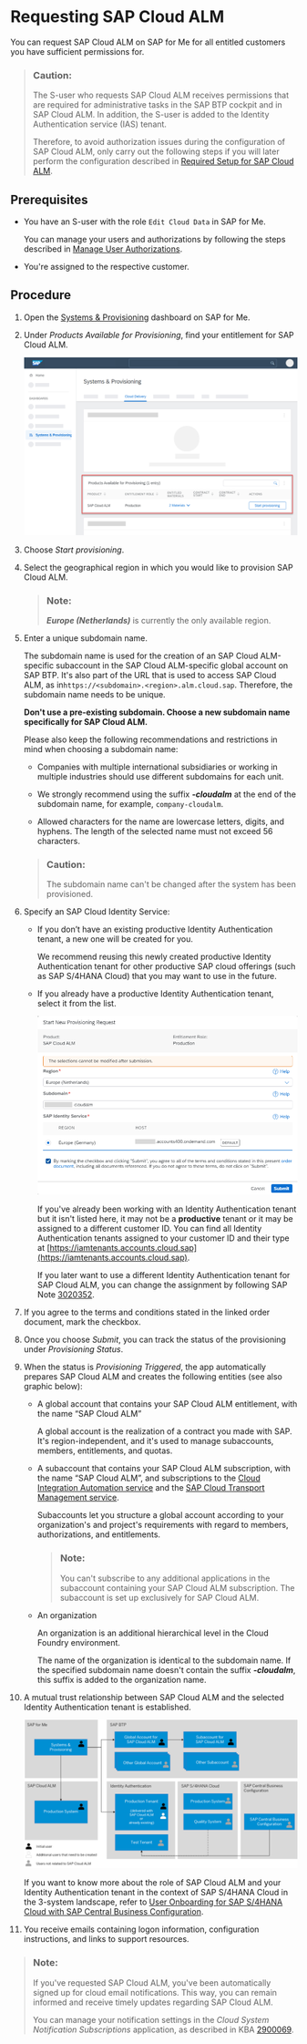 <!-- loio2ba35e64569342f097b825275248f744 -->

# Requesting SAP Cloud ALM

You can request SAP Cloud ALM on SAP for Me for all entitled customers you have sufficient permissions for.

> ### Caution:  
> The S-user who requests SAP Cloud ALM receives permissions that are required for administrative tasks in the SAP BTP cockpit and in SAP Cloud ALM. In addition, the S-user is added to the Identity Authentication service \(IAS\) tenant.
> 
> Therefore, to avoid authorization issues during the configuration of SAP Cloud ALM, only carry out the following steps if you will later perform the configuration described in [Required Setup for SAP Cloud ALM](01_required_setup/required-setup-for-sap-cloud-alm-80b2c30.md).



<a name="loio2ba35e64569342f097b825275248f744__section_wmw_l2n_dtb"/>

## Prerequisites

-   You have an S-user with the role `Edit Cloud Data` in SAP for Me.

    You can manage your users and authorizations by following the steps described in [Manage User Authorizations](https://help.sap.com/docs/SAP_FOR_ME/758e7c8a7c5b4782bb78b17f8c7fbbda/d39d0e5f8478403c85e483b9493a7bd2.html).

-   You're assigned to the respective customer.




<a name="loio2ba35e64569342f097b825275248f744__section_cxn_yp4_ytb"/>

## Procedure

1.  Open the [Systems & Provisioning](https://me.sap.com/systemsprovisioning/provisioning) dashboard on SAP for Me.

2.  Under *Products Available for Provisioning*, find your entitlement for SAP Cloud ALM.

     ![](images/SUI-ProductsAvailableforProvisioning_6bbd7c3.png) 

3.  Choose *Start provisioning*.

4.  Select the geographical region in which you would like to provision SAP Cloud ALM.

    > ### Note:  
    > ***Europe \(Netherlands\)*** is currently the only available region.

5.  Enter a unique subdomain name.

    The subdomain name is used for the creation of an SAP Cloud ALM-specific subaccount in the SAP Cloud ALM-specific global account on SAP BTP. It's also part of the URL that is used to access SAP Cloud ALM, as in`https://<subdomain>.<region>.alm.cloud.sap`. Therefore, the subdomain name needs to be unique.

    **Don't use a pre-existing subdomain. Choose a new subdomain name specifically for SAP Cloud ALM.** 

    Please also keep the following recommendations and restrictions in mind when choosing a subdomain name:

    -   Companies with multiple international subsidiaries or working in multiple industries should use different subdomains for each unit.

    -   We strongly recommend using the suffix ***\-cloudalm*** at the end of the subdomain name, for example, `company-cloudalm`.

    -   Allowed characters for the name are lowercase letters, digits, and hyphens. The length of the selected name must not exceed 56 characters.


    > ### Caution:  
    > The subdomain name can't be changed after the system has been provisioned.

6.  Specify an SAP Cloud Identity Service:

    -   If you don’t have an existing productive Identity Authentication tenant, a new one will be created for you.

        We recommend reusing this newly created productive Identity Authentication tenant for other productive SAP cloud offerings \(such as SAP S/4HANA Cloud\) that you may want to use in the future.

    -   If you already have a productive Identity Authentication tenant, select it from the list.

         ![](images/SUI-ProvisioningRequest_6df45a1.png) 

        If you've already been working with an Identity Authentication tenant but it isn't listed here, it may not be a **productive** tenant or it may be assigned to a different customer ID. You can find all Identity Authentication tenants assigned to your customer ID and their type at [https://iamtenants.accounts.cloud.sap](https://iamtenants.accounts.cloud.sap).

        If you later want to use a different Identity Authentication tenant for SAP Cloud ALM, you can change the assignment by following SAP Note [3020352](https://launchpad.support.sap.com/#/notes/3020352).


7.  If you agree to the terms and conditions stated in the linked order document, mark the checkbox.

8.  Once you choose *Submit*, you can track the status of the provisioning under *Provisioning Status*.

9.  When the status is *Provisioning Triggered*, the app automatically prepares SAP Cloud ALM and creates the following entities \(see also graphic below\):

    -   A global account that contains your SAP Cloud ALM entitlement, with the name “SAP Cloud ALM”

        A global account is the realization of a contract you made with SAP. It's region-independent, and it's used to manage subaccounts, members, entitlements, and quotas.

    -   A subaccount that contains your SAP Cloud ALM subscription, with the name “SAP Cloud ALM”, and subscriptions to the [Cloud Integration Automation service](https://help.sap.com/docs/Cloud%20Integration%20Automation%20Service) and the [SAP Cloud Transport Management service](https://help.sap.com/docs/TRANSPORT_MANAGEMENT_SERVICE/7f7160ec0d8546c6b3eab72fb5ad6fd8/5fef9d6b1cb047b2b18d9eb57aa15352.html).

        Subaccounts let you structure a global account according to your organization's and project's requirements with regard to members, authorizations, and entitlements.

        > ### Note:  
        > You can't subscribe to any additional applications in the subaccount containing your SAP Cloud ALM subscription. The subaccount is set up exclusively for SAP Cloud ALM.

    -   An organization

        An organization is an additional hierarchical level in the Cloud Foundry environment.

        The name of the organization is identical to the subdomain name. If the specified subdomain name doesn't contain the suffix ***\-cloudalm***, this suffix is added to the organization name.


10. A mutual trust relationship between SAP Cloud ALM and the selected Identity Authentication tenant is established.

     ![Entities Created by SAP for Me](images/CALM_Onboarding_on_SAP4Me_7124860.png) 

    If you want to know more about the role of SAP Cloud ALM and your Identity Authentication tenant in the context of SAP S/4HANA Cloud in the 3-system landscape, refer to [User Onboarding for SAP S/4HANA Cloud with SAP Central Business Configuration](https://help.sap.com/docs/SAP_S4HANA_CLOUD/b249d650b15e4b3d9fc2077ee921abd0/fe1022c05f4a4a9f871395f19883faac.html).

11. You receive emails containing logon information, configuration instructions, and links to support resources.


> ### Note:  
> If you've requested SAP Cloud ALM, you've been automatically signed up for cloud email notifications. This way, you can remain informed and receive timely updates regarding SAP Cloud ALM.
> 
> You can manage your notification settings in the *Cloud System Notification Subscriptions* application, as described in KBA [2900069](https://launchpad.support.sap.com/#/notes/2900069).

